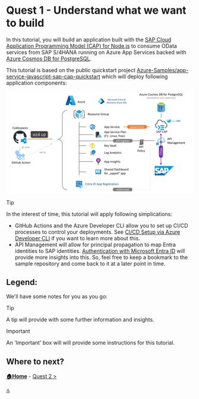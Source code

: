 # Quest 1 - Understand what we want to build

In this tutorial, you will build an application built with the [SAP Cloud Application Programming Model (CAP) for Node.js](https://cap.cloud.sap/docs/get-started/jumpstart) to consume OData services from SAP S/4HANA running on Azure App Services backed with [Azure Cosmos DB for PostgreSQL](https://learn.microsoft.com/azure/cosmos-db/postgresql/introduction). 

This tutorial is based on the public quickstart project [Azure-Samples/app-service-javascript-sap-cap-quickstart](https://github.com/Azure-Samples/app-service-javascript-sap-cap-quickstart) which will deploy following application components:

![Illustration of app setup in Azure](assets/project-overview-azd-style.png)

> [!TIP]
> In the interest of time, this tutorial will apply following simplications:
> - GitHub Actions and the Azure Developer CLI allow you to set up CI/CD processes to control your deployments. See [CI/CD Setup via Azure Developer CLI](https://github.com/Azure-Samples/app-service-javascript-sap-cap-quickstart/blob/main/documentation/AZD-CICD-SETUP.md) if you want to learn more about this.
> - API Management will allow for principal propagation to map Entra identities to SAP identities. [Authentication with Microsoft Entra ID](https://github.com/Azure-Samples/app-service-javascript-sap-cap-quickstart/blob/main/documentation/AUTHENTICATION.md) will provide more insights into this.
> So, feel free to keep a bookmark to the sample repository and come back to it at a later point in time. 

## Legend:

We'll have some notes for you as you go:

> [!TIP]
> A tip will provide with some further information and insights. 

> [!IMPORTANT]
> An 'Important' box will will provide some instructions for this tutorial.

## Where to next?

**[🏠Home](../README.md)** - [ Quest 2 >](quest2.md)

[🔝](#)
